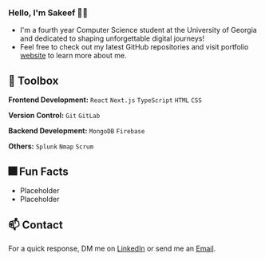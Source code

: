 ### Hello, I'm Sakeef 👋🏽 

- I'm a fourth year Computer Science student at the University of Georgia and dedicated to shaping unforgettable digital journeys!
- Feel free to check out my latest GitHub repositories and visit portfolio [website](https:www.google.com) to learn more about me.

## 🔨 Toolbox

**Frontend Development:** `React` `Next.js` `TypeScript` `HTML` `CSS`
 
**Version Control:** `Git` `GitLab`

**Backend Development:** `MongoDB` `Firebase`

**Others:** `Splunk` `Nmap` `Scrum`
 
## 🎆 Fun Facts

- Placeholder
- Placeholder

## 📫 Contact

For a quick response, DM me on [LinkedIn](https://www.linkedin.com/in/sakeef-hassan/) or send me an [Email](mailto:sakeefhassan1@gmail.com).
